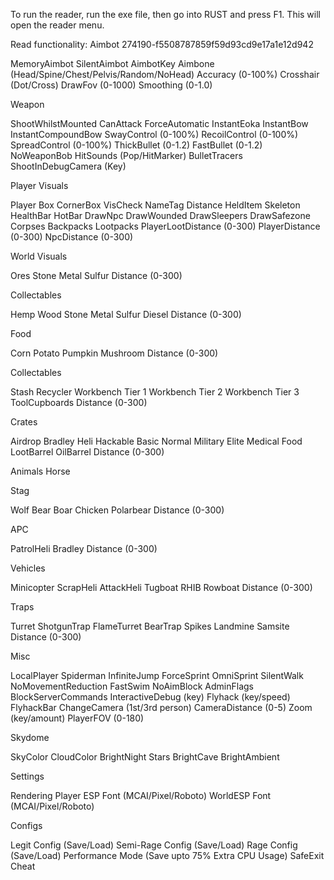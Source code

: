 To run the reader, run the exe file, then go into RUST and press F1. This will open the reader menu.

Read functionality:
Aimbot
274190-f5508787859f59d93cd9e17a1e12d942

MemoryAimbot
SilentAimbot
AimbotKey
Aimbone (Head/Spine/Chest/Pelvis/Random/NoHead)
Accuracy (0-100%)
Crosshair (Dot/Cross)
DrawFov (0-1000)
Smoothing (0-1.0)

Weapon

ShootWhilstMounted
CanAttack
ForceAutomatic
InstantEoka
InstantBow
InstantCompoundBow
SwayControl (0-100%)
RecoilControl (0-100%)
SpreadControl (0-100%)
ThickBullet (0-1.2)
FastBullet (0-1.2)
NoWeaponBob
HitSounds (Pop/HitMarker)
BulletTracers
ShootInDebugCamera (Key)

Player Visuals

Player
Box
CornerBox
VisCheck
NameTag
Distance
HeldItem
Skeleton
HealthBar
HotBar
DrawNpc
DrawWounded
DrawSleepers
DrawSafezone
Corpses
Backpacks
Lootpacks
PlayerLootDistance (0-300)
PlayerDistance (0-300)
NpcDistance (0-300)

World Visuals

Ores
Stone
Metal
Sulfur
Distance (0-300)

Collectables

Hemp
Wood
Stone
Metal
Sulfur
Diesel
Distance (0-300)

Food

Corn
Potato
Pumpkin
Mushroom
Distance (0-300)

Collectables

Stash
Recycler
Workbench Tier 1
Workbench Tier 2
Workbench Tier 3
ToolCupboards
Distance (0-300)

Crates

Airdrop
Bradley
Heli
Hackable
Basic
Normal
Military
Elite
Medical
Food
LootBarrel
OilBarrel
Distance (0-300)

Animals
Horse

Stag

Wolf
Bear
Boar
Chicken
Polarbear
Distance (0-300)

APC

PatrolHeli
Bradley
Distance (0-300)

Vehicles

Minicopter
ScrapHeli
AttackHeli
Tugboat
RHIB
Rowboat
Distance (0-300)

Traps

Turret
ShotgunTrap
FlameTurret
BearTrap
Spikes
Landmine
Samsite
Distance (0-300)

Misc

LocalPlayer
Spiderman
InfiniteJump
ForceSprint
OmniSprint
SilentWalk
NoMovementReduction
FastSwim
NoAimBlock
AdminFlags
BlockServerCommands
InteractiveDebug (key)
Flyhack (key/speed)
FlyhackBar
ChangeCamera (1st/3rd person)
CameraDistance (0-5)
Zoom (key/amount)
PlayerFOV (0-180)

Skydome

SkyColor
CloudColor
BrightNight
Stars
BrightCave
BrightAmbient

Settings

Rendering
Player ESP Font (MCAI/Pixel/Roboto)
WorldESP Font (MCAI/Pixel/Roboto)

Configs

Legit Config (Save/Load)
Semi-Rage Config (Save/Load)
Rage Config (Save/Load)
Performance Mode (Save upto 75% Extra CPU Usage)
SafeExit Cheat
